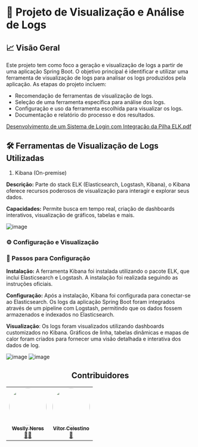 # 📝 Projeto de Visualização e Análise de Logs 

## 📈 Visão Geral
Este projeto tem como foco a geração e visualização de logs a partir de uma aplicação Spring Boot. O objetivo principal é identificar e utilizar uma ferramenta de visualização de logs para analisar os logs produzidos pela aplicação. As etapas do projeto incluem:

- Recomendação de ferramentas de visualização de logs.
- Seleção de uma ferramenta específica para análise dos logs.
- Configuração e uso da ferramenta escolhida para visualizar os logs.
- Documentação e relatório do processo e dos resultados.

  
[Desenvolvimento de um Sistema de Login com Integração da Pilha ELK.pdf](https://github.com/user-attachments/files/16754826/Desenvolvimento.de.um.Sistema.de.Login.com.Integracao.da.Pilha.ELK.pdf)

## 🛠️ Ferramentas de Visualização de Logs Utilizadas
1. Kibana (On-premise)

**Descrição:** Parte do stack ELK (Elasticsearch, Logstash, Kibana), o Kibana oferece recursos poderosos de visualização para interagir e explorar seus dados.

**Capacidades:** Permite busca em tempo real, criação de dashboards interativos, visualização de gráficos, tabelas e mais.

![image](https://github.com/user-attachments/assets/8f4a1ab0-e509-4dfa-8941-69e0678b9bcc)

### ⚙️ Configuração e Visualização

### 👞 Passos para Configuração

**Instalação:** A ferramenta Kibana foi instalada utilizando o pacote ELK, que inclui Elasticsearch e Logstash. A instalação foi realizada seguindo as instruções oficiais.

**Configuração:** Após a instalação, Kibana foi configurada para conectar-se ao Elasticsearch. Os logs da aplicação Spring Boot foram integrados através de um pipeline com Logstash, permitindo que os dados fossem armazenados e indexados no Elasticsearch.

**Visualização**: Os logs foram visualizados utilizando dashboards customizados no Kibana. Gráficos de linha, tabelas dinâmicas e mapas de calor foram criados para fornecer uma visão detalhada e interativa dos dados de log.

![image](https://github.com/user-attachments/assets/a239648a-0187-4c65-b296-9ddb4f57ebfc)
![image](https://github.com/user-attachments/assets/4a097e94-86ba-444a-8466-3e2f54a392ca)


<h2 align="center">Contribuidores</h2>
<table align="center">
  <tr>
    <td align="center"><a href="https://rocketseat.com.br"><img style="border-radius: 50%;" src="https://avatars.githubusercontent.com/u/117309594?v=4" width="100px;" alt=""/><br /><sub><b>Weslly Neres</b></sub></a><br /><a href="https://rocketseat.com.br/" title="Rocketseat">👨‍🚀</a></td>
    <td align="center"><a href="https://rocketseat.com.br"><img style="border-radius: 50%;" src="https://avatars.githubusercontent.com/u/104214178?v=4" width="100px;" alt=""/><br /><sub><b>Vítor Celestino</b></sub></a><br /><a href="https://rocketseat.com.br/" title="Rocketseat">🚀</a></td>
  </tr>
</table>

